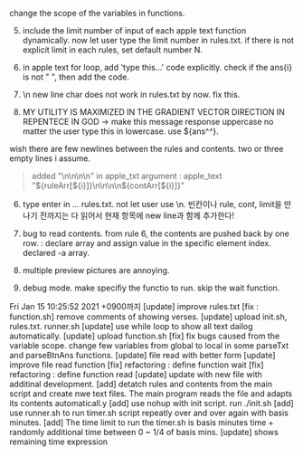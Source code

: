 change the scope of the variables in functions.

5. include the limit number of input of each apple text function dynamically. now let user type the limit number in rules.txt.
if there is not explicit limit in each rules, set default number N.

4. in apple text  for loop, add 'type this...' code explicitly. check if the ans{i} is not " ", then add the code. 

3. \n new line char does not work in rules.txt by now. fix this.

4. MY UTILITY IS MAXIMIZED IN THE GRADIENT VECTOR DIRECTION IN REPENTECE IN GOD -> make this message response uppercase no matter the user type this in lowercase. use ${ans^^}.

wish there are few newlines between the rules and contents. two or three empty lines i assume.
>added "\n\n\n\n" in apple_txt argument : apple_text "${ruleArr[${i}]}\n\n\n\n${contArr[${i}]}"

6. type enter in ... rules.txt. not let user use \n. 빈칸이나 rule, cont, limit을 만나기 전까지는 다 읽어서 현재 항목에 new line과 함께 추가한다!

7. bug to read contents. from rule 6, the contents are pushed back by one row. : declare array and assign value in the specific element index. declared -a array.

8. multiple preview pictures are annoying.

9. debug mode. make specifiy the functio to run. skip the wait function.

Fri Jan 15 10:25:52 2021 +0900까지
[update] improve rules.txt
[fix : function.sh] remove comments of showing verses.
[update] upload init.sh, rules.txt. runner.sh
[update] use while loop to show all text dailog automatically.
[update] upload function.sh
[fix] fix bugs caused from the variable scope. change few variables from global to local in some parseTxt and parseBtnAns functions.
[update] file read with better form
[update] improve file read function
[fix] refactoring : define function wait
[fix] refactoring : define function read
[update] update with new file with additinal development.
[add] detatch rules and contents from the main script and create nwe text files. The main program reads the file and adapts its contents automaticall.y
[add] use nohup with init script. run ./init.sh
[add] use runner.sh to run timer.sh script repeatly over and over again with basis minutes.
[add] The time limit to run the timer.sh is basis minutes time + randomly additional time between 0 ~ 1/4 of basis mins.
[update] shows remaining time expression